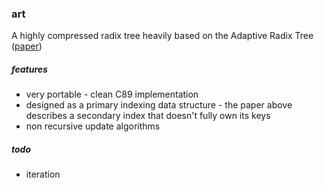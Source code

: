 ### art
A highly compressed radix tree heavily based on the Adaptive Radix Tree ([paper](http://www3.informatik.tu-muenchen.de/~leis/papers/ART.pdf))

##### features
* very portable - clean C89 implementation
* designed as a primary indexing data structure - the paper above describes a secondary index that doesn't fully own its keys
* non recursive update algorithms 

##### todo
* iteration
